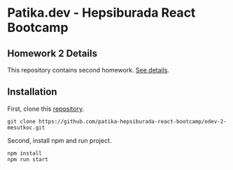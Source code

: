 # Patika.dev - Hepsiburada React Bootcamp

## Homework 2 Details

This repository contains second homework. [See details](https://github.com/patika-hepsiburada-react-bootcamp/odevler/tree/main/odev2).
## Installation

First, clone this [repository](https://github.com/patika-hepsiburada-react-bootcamp/odev-2-mesutkoc.git).

`git clone https://github.com/patika-hepsiburada-react-bootcamp/odev-2-mesutkoc.git`

Second, install npm and run project.

```
npm install
npm run start
```
